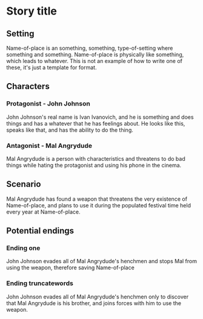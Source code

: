 # Story title

## Setting

Name-of-place is an something, something, type-of-setting where something and something. Name-of-place is physically like something, which leads to whatever. This is not an example of how to write one of these, it's just a template for format.

## Characters

### Protagonist - John Johnson

John Johnson's real name is Ivan Ivanovich, and he is something and does things and has a whatever that he has feelings about. He looks like this, speaks like that, and has the ability to do the thing.

### Antagonist - Mal Angrydude

Mal Angrydude is a person with characteristics and threatens to do bad things while hating the protagonist and using his phone in the cinema.

## Scenario

Mal Angrydude has found a weapon that threatens the very existence of Name-of-place, and plans to use it during the populated festival time held every year at Name-of-place.

## Potential endings

### Ending one

John Johnson evades all of Mal Angrydude's henchmen and stops Mal from using the weapon, therefore saving Name-of-place

### Ending truncatewords

John Johnson evades all of Mal Angrydude's henchmen only to discover that Mal Angrydude is his brother, and joins forces with him to use the weapon.
